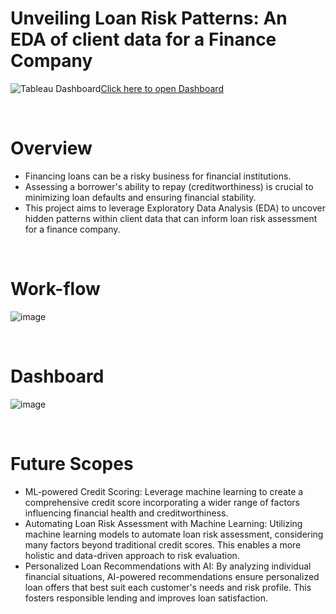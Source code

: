 # Unveiling Loan Risk Patterns: An EDA of client data for a Finance Company


![Tableau Dashboard](https://github.com/aishwarya-10/loan-risk-assessment/assets/48954230/1d663f1d-d627-493f-87fe-4c037a6b05f0)[Click here to open Dashboard](https://public.tableau.com/views/Loan_Risk_Assessment/UnveilingLoanRiskPatternsAnEDAofClientDataforaFinanceCompany?:language=en-US&publish=yes&:sid=&:display_count=n&:origin=viz_share_link)

<br>

# Overview
- Financing loans can be a risky business for financial institutions. 
- Assessing a borrower's ability to repay (creditworthiness) is crucial to minimizing loan defaults and ensuring financial stability. 
-  This project aims to leverage Exploratory Data Analysis (EDA) to uncover hidden patterns within client data that can inform loan risk assessment for a finance company.
<br>

# Work-flow

![image](https://github.com/aishwarya-10/loan-risk-assessment/assets/48954230/eff5c098-569f-4f97-a84c-d159c624d3d6)

<br>

# Dashboard

![image](https://github.com/aishwarya-10/loan-risk-assessment/assets/48954230/60cc1bc7-2671-4783-8dac-a36df56b5d7a)

<br>

# Future Scopes
- ML-powered Credit Scoring: Leverage machine learning to create a comprehensive credit score incorporating a wider range of factors influencing financial health and creditworthiness.
- Automating Loan Risk Assessment with Machine Learning: Utilizing machine learning models to automate loan risk assessment, considering many factors beyond traditional credit scores. This enables a more holistic and data-driven approach to risk evaluation.
- Personalized Loan Recommendations with AI: By analyzing individual financial situations, AI-powered recommendations ensure personalized loan offers that best suit each customer's needs and risk profile. This fosters responsible lending and improves loan satisfaction.



